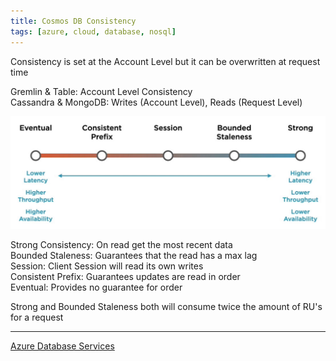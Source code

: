 ```yaml
---
title: Cosmos DB Consistency
tags: [azure, cloud, database, nosql]
---
```


Consistency is set at the Account Level but it can be overwritten at request time

Gremlin & Table: Account Level Consistency  
Cassandra & MongoDB: Writes (Account Level), Reads (Request Level)

![Cosmos DB Consistency Levels|600](../../images/cosmos-db-consistency-levels.png)

Strong Consistency: On read get the most recent data  
Bounded Staleness: Guarantees that the read has a max lag  
Session: Client Session will read its own writes  
Consistent Prefix: Guarantees updates are read in order  
Eventual: Provides no guarantee for order

Strong and Bounded Staleness both will consume twice the amount of RU's for a request

---

[Azure Database Services](../Azure%20Database%20Services.md)